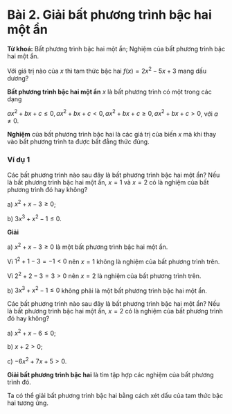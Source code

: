 # Bài 2. Giải bất phương trình bậc hai một ẩn

**Từ khoá:** Bất phương trình bậc hai một ẩn; Nghiệm của bất phương trình bậc hai một ẩn.

Với giá trị nào của $x$ thì tam thức bậc hai $f(x) = 2x^2 - 5x + 3$ mang dấu dương?

**Bất phương trình bậc hai một ẩn** $x$ là bất phương trình có một trong các dạng

$ax^2 + bx + c \leq 0, ax^2 + bx + c < 0, ax^2 + bx + c \geq 0, ax^2 + bx + c > 0$, với $a \neq 0$.

**Nghiệm** của bất phương trình bậc hai là các giá trị của biến $x$ mà khi thay vào bất phương trình ta được bất đẳng thức đúng.

### Ví dụ 1

Các bất phương trình nào sau đây là bất phương trình bậc hai một ẩn? Nếu là bất phương trình bậc hai một ẩn, $x = 1$ và $x = 2$ có là nghiệm của bất phương trình đó hay không?

a) $x^2 + x - 3 \geq 0$;

b) $3x^3 + x^2 - 1 \leq 0$.

**Giải**

a) $x^2 + x - 3 \geq 0$ là một bất phương trình bậc hai một ẩn.

Vì $1^2 + 1 - 3 = -1 < 0$ nên $x = 1$ không là nghiệm của bất phương trình trên.

Vì $2^2 + 2 - 3 = 3 > 0$ nên $x = 2$ là nghiệm của bất phương trình trên.

b) $3x^3 + x^2 - 1 \leq 0$ không phải là một bất phương trình bậc hai một ẩn.

Các bất phương trình nào sau đây là bất phương trình bậc hai một ẩn? Nếu là bất phương trình bậc hai một ẩn, $x = 2$ có là nghiệm của bất phương trình đó hay không?

a) $x^2 + x - 6 \leq 0$;

b) $x + 2 > 0$;

c) $-6x^2 + 7x + 5 > 0$.

**Giải bất phương trình bậc hai** là tìm tập hợp các nghiệm của bất phương trình đó.

Ta có thể giải bất phương trình bậc hai bằng cách xét dấu của tam thức bậc hai tương ứng.
